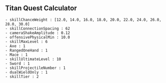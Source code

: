 ## Titan Quest Calculator

    - skillChanceWeight : [12.0, 14.0, 16.0, 18.0, 20.0, 22.0, 24.0, 26.0, 28.0, 30.0]
    - skillConnectionSpacing : 62
    - cameraShakeAmplitude : 0.12
    - offensivePhysicalMin : 10.0
    - skillMaxLevel : 6
    - Axe : 1
    - RangedOneHand : 1
    - Mace : 1
    - skillUltimateLevel : 10
    - Sword : 1
    - skillProjectileNumber : 1
    - dualWieldOnly : 1
    - skillTier : 2
